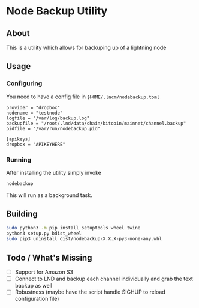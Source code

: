 # Node Backup Utility

## About

This is a utility which allows for backuping up of a lightning node

## Usage

### Configuring

You need to have a config file in ```$HOME/.lncm/nodebackup.toml```

```
provider = "dropbox"
nodename = "testnode"
logfile = "/var/log/backup.log"
backupfile = "/root/.lnd/data/chain/bitcoin/mainnet/channel.backup"
pidfile = "/var/run/nodebackup.pid"

[apikeys]
dropbox = "APIKEYHERE"

```

### Running

After installing the utility simply invoke

```bash
nodebackup
```

This will run as a background task.

## Building

```bash
sudo python3 -m pip install setuptools wheel twine
python3 setup.py bdist_wheel
sudo pip3 uninstall dist/nodebackup-X.X.X-py3-none-any.whl
```

## Todo / What's Missing

- [ ] Support for Amazon S3
- [ ] Connect to LND and backup each channel individually and grab the text backup as well
- [ ] Robustness (maybe have the script handle SIGHUP to reload configuration file)